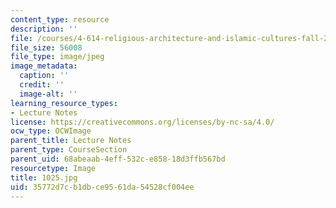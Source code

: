 ```yaml
---
content_type: resource
description: ''
file: /courses/4-614-religious-architecture-and-islamic-cultures-fall-2002/35772d7cb1dbce9561da54528cf004ee_1025.jpg
file_size: 56008
file_type: image/jpeg
image_metadata:
  caption: ''
  credit: ''
  image-alt: ''
learning_resource_types:
- Lecture Notes
license: https://creativecommons.org/licenses/by-nc-sa/4.0/
ocw_type: OCWImage
parent_title: Lecture Notes
parent_type: CourseSection
parent_uid: 68abeaab-4eff-532c-e858-18d3ffb567bd
resourcetype: Image
title: 1025.jpg
uid: 35772d7c-b1db-ce95-61da-54528cf004ee
---
```

